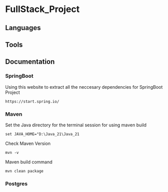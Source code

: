 # FullStack_Project
## Languages 
## Tools 
## Documentation

### SpringBoot

Using this website to extract all the neccesary dependencies for SpringBoot Project

`https://start.spring.io/`
 
### Maven

Set the Java directory for the terminal session for using maven build

`set JAVA_HOME="D:\Java_21\Java_21`

Check Maven Version

`mvn -v`

Maven build command

`mvn clean package`

### Postgres

